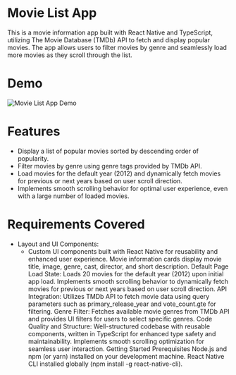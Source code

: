 # Movie List App
This is a movie information app built with React Native and TypeScript, utilizing The Movie Database (TMDb) API to fetch and display popular movies. The app allows users to filter movies by genre and seamlessly load more movies as they scroll through the list.

# Demo
![Movie List App Demo](https://github.com/RahulTulsani/MovieFix/blob/main/src/demo/Demo.gif)

# Features
- Display a list of popular movies sorted by descending order of popularity.
- Filter movies by genre using genre tags provided by TMDb API.
- Load movies for the default year (2012) and dynamically fetch movies for previous or next years based on user scroll direction.
- Implements smooth scrolling behavior for optimal user experience, even with a large number of loaded movies.
# Requirements Covered
- Layout and UI Components:
  - Custom UI components built with React Native for reusability and enhanced user experience.
Movie information cards display movie title, image, genre, cast, director, and short description.
Default Page Load State:
Loads 20 movies for the default year (2012) upon initial app load.
Implements smooth scrolling behavior to dynamically fetch movies for previous or next years based on user scroll direction.
API Integration:
Utilizes TMDb API to fetch movie data using query parameters such as primary_release_year and vote_count.gte for filtering.
Genre Filter:
Fetches available movie genres from TMDb API and provides UI filters for users to select specific genres.
Code Quality and Structure:
Well-structured codebase with reusable components, written in TypeScript for enhanced type safety and maintainability.
Implements smooth scrolling optimization for seamless user interaction.
Getting Started
Prerequisites
Node.js and npm (or yarn) installed on your development machine.
React Native CLI installed globally (npm install -g react-native-cli).
